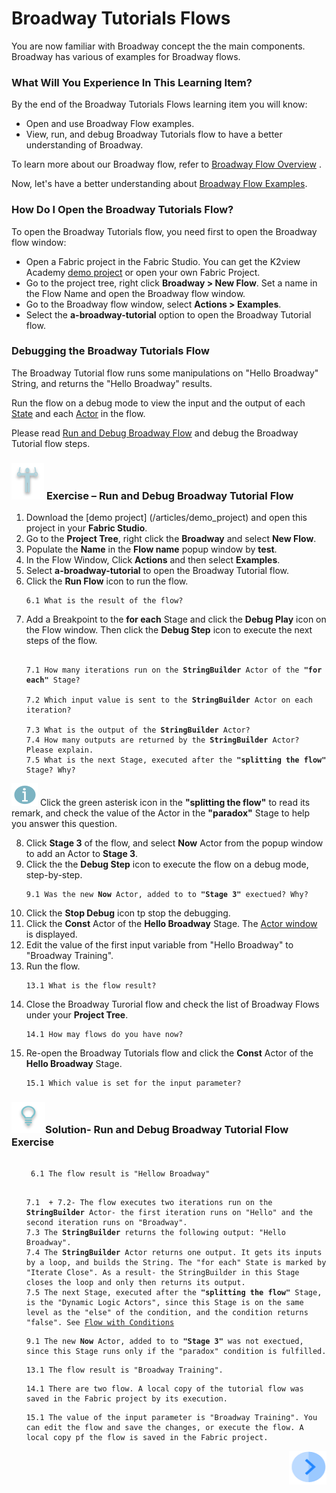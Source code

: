 # ­­Broadway Tutorials Flows

You are now familiar with Broadway concept the the main components. Broadway has various of examples for Broadway flows. 

### What Will You Experience In This Learning Item?

By the end of the Broadway Tutorials Flows learning item you will know:

- Open and use Broadway Flow examples.
- View, run, and debug Broadway Tutorials flow to have a better understanding of Broadway.

To learn more about our Broadway flow, refer to [Broadway Flow Overview](/articles/99_Broadway/16_broadway_flow_overview.md) .

Now, let's have a better understanding about [Broadway Flow Examples](/articles/99_Broadway/17_tutorial_and_flow_examples.md).

### How Do I Open the Broadway Tutorials Flow?

To open the Broadway Tutorials flow, you need first  to open the Broadway flow window:

- Open a Fabric project in the Fabric Studio. You can get the K2view Academy [demo project](/articles/demo_project) or open your own Fabric Project.
- Go to the project tree, right click **Broadway > New Flow**. Set a name in the Flow Name and open the Broadway flow window.
- Go to the Broadway flow window, select **Actions > Examples**.
- Select the **a-broadway-tutorial** option to open the Broadway Tutorial flow.

### Debugging the Broadway Tutorials Flow

The Broadway Tutorial flow runs some manipulations on "Hello Broadway" String, and returns the "Hello Broadway" results.

Run the flow on a debug mode to view the input and the output of each [State](/articles/99_Broadway/19_broadway_flow_stages.md) and each [Actor](/articles/99_Broadway/03_broadway_actor.md) in the flow.

 Please read [Run and Debug Broadway Flow](/articles/99_Broadway/25_broadway_flow_window_run_and_debug_flow.md) and debug the Broadway Tutorial flow steps.

###  ![](/academy/Training_Level_1/03_fabric_basic_LU/images/Exercise.png) **Exercise – Run and Debug Broadway Tutorial Flow**

1. Download the [demo project] (/articles/demo_project) and open this project in your **Fabric Studio**.
2. Go to the **Project Tree**, right click the **Broadway** and select **New Flow**.
3. Populate the **Name** in the **Flow name** popup window by **test**.
4. In the Flow Window, Click **Actions** and then select **Examples**.
5. Select **a-broadway-tutorial** to open the Broadway Tutorial flow.
6. Click the **Run Flow** icon to run the flow.

  <ul>
 <pre><code>6.1 What is the result of the flow?</code></pre>
  </ul>

7. Add a Breakpoint to the **for each** Stage and click the **Debug Play** icon on the Flow window. Then click the **Debug Step** icon to execute the next steps of the flow.

<ul>
<pre><code>
7.1 How many iterations run on the <strong>StringBuilder</strong> Actor of the <strong>"for each"</strong> Stage?<br>
7.2 Which input value is sent to the <strong>StringBuilder</strong> Actor on each iteration?<br>
7.3 What is the output of the <strong>StringBuilder</strong> Actor?
7.4 How many outputs are returned by the <strong>StringBuilder</strong> Actor? Please explain.
7.5 What is the next Stage, executed after the <strong>"splitting the flow"</strong> Stage? Why?
</code></pre>
</ul>

  ![info](/academy/Training_Level_1/03_fabric_basic_LU/images/information.png) Click the green asterisk icon in the **"splitting the flow"** to read its remark, and check the value of the Actor in the **"paradox"** Stage to help you answer this question.

 8. Click **Stage 3** of the flow, and select **Now** Actor from the popup window to add an Actor to **Stage 3**.
 9. Click the the **Debug Step** icon to execute the flow on a debug mode, step-by-step.

  <ul>
<pre><code>9.1 Was the new <strong>Now</strong> Actor, added to to <strong>"Stage 3"</strong> exectued? Why?</code></pre>
</ul>

10. Click the **Stop Debug** icon tp stop the debugging.
11. Click the **Const** Actor of the **Hello Broadway** Stage. The [Actor window](/articles/99_Broadway/03_broadway_actor.md#actor-window) is displayed.
12. Edit the value of the first input variable from "Hello Broadway" to "Broadway Training".
13. Run the flow.
<ul><pre><code>13.1 What is the flow result?</code></pre></ul> 

14. Close the Broadway Turorial flow and check the list of Broadway Flows under your **Project Tree**.
<ul><pre><code>14.1 How may flows do you have now?</code></pre></ul>

15. Re-open the Broadway Tutorials flow and click the **Const** Actor of the **Hello Broadway** Stage.
<ul><pre><code>15.1 Which value is set for the input parameter?</code></pre></ul> 


### ![](/academy/Training_Level_1/03_fabric_basic_LU/images/Solution.png)Solution- Run and Debug Broadway Tutorial Flow Exercise 

 <ul>
 <pre><code> 
 6.1 The flow result is "Hellow Broadway"</code></pre>
 </ul>

<ul>
<pre><code>
7.1  + 7.2- The flow executes two iterations run on the <strong>StringBuilder</strong> Actor- the first iteration runs on "Hello" and the second iteration runs on "Broadway".
7.3 The <strong>StringBuilder</strong> returns the following output: "Hello Broadway".
7.4 The <strong>StringBuilder</strong> Actor returns one output. It gets its inputs by a loop, and builds the String. The "for each" State is marked by "Iterate Close". As a result- the StringBuilder in this Stage closes the loop and only then returns its output.
7.5 The next Stage, executed after the <strong>"splitting the flow"</strong> Stage, is the "Dynamic Logic Actors", since this Stage is on the same level as the "else" of the condition, and the condition returns "false". See <a href="https://github.com/k2view-academy/K2View-Academy/blob/KB_DROP2_99_BROADWAY_Nataly/articles/99_Broadway/16_broadway_flow_overview.md#flow-with-condition">Flow with Conditions</a>
</code></pre>
</ul>

 <ul>
<pre><code>9.1 The new <strong>Now</strong> Actor, added to to <strong>"Stage 3"</strong> was not exectued, since this Stage runs only if the "paradox" condition is fulfilled.</code></pre>
</ul>

<ul>
<pre><code>13.1 The flow result is "Broadway Training".</code></pre>
</ul> 

<ul><pre><code>14.1 There are two flow. A local copy of the tutorial flow was saved in the Fabric project by its execution.</code></pre></ul>

<ul><pre><code>15.1 The value of the input parameter is "Broadway Training". You can edit the flow and save the changes, or execute the flow. A local copy pf the flow is saved in the Fabric project. </code></pre></ul> 

[<img align="right" width="60" height="54" src="/articles/images/Next.png">](/academy/Training_Level_1/03_fabric_basic_LU/02_create_a_fabric_project.md)

